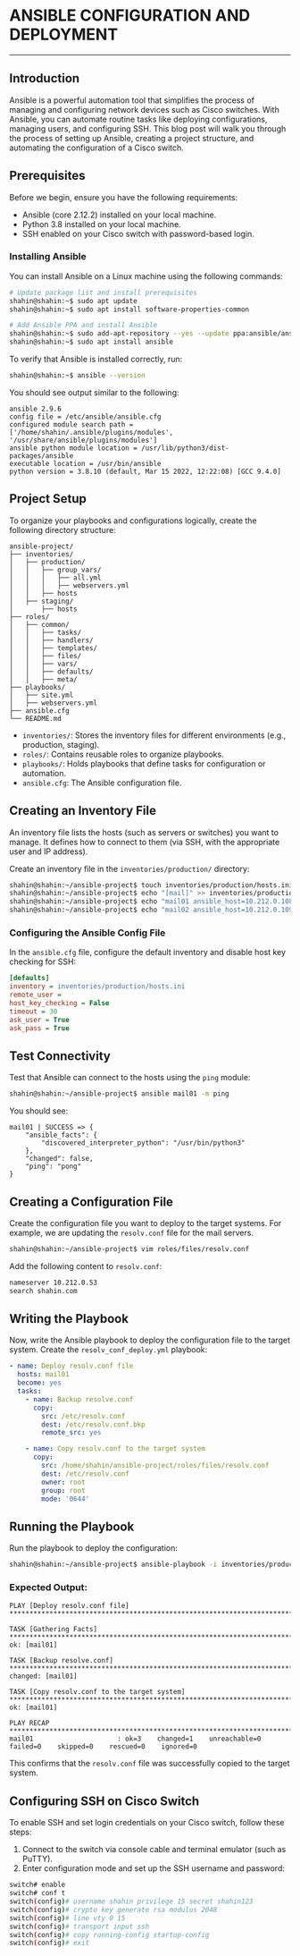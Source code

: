 # ANSIBLE CONFIGURATION AND DEPLOYMENT 
---

## Introduction

Ansible is a powerful automation tool that simplifies the process of managing and configuring network devices such as Cisco switches. With Ansible, you can automate routine tasks like deploying configurations, managing users, and configuring SSH. This blog post will walk you through the process of setting up Ansible, creating a project structure, and automating the configuration of a Cisco switch.

## Prerequisites

Before we begin, ensure you have the following requirements:

- Ansible (core 2.12.2) installed on your local machine.
- Python 3.8 installed on your local machine.
- SSH enabled on your Cisco switch with password-based login.

### Installing Ansible

You can install Ansible on a Linux machine using the following commands:

```bash
# Update package list and install prerequisites
shahin@shahin:~$ sudo apt update
shahin@shahin:~$ sudo apt install software-properties-common

# Add Ansible PPA and install Ansible
shahin@shahin:~$ sudo add-apt-repository --yes --update ppa:ansible/ansible
shahin@shahin:~$ sudo apt install ansible
```

To verify that Ansible is installed correctly, run:

```bash
shahin@shahin:~$ ansible --version
```

You should see output similar to the following:

```
ansible 2.9.6
config file = /etc/ansible/ansible.cfg
configured module search path = ['/home/shahin/.ansible/plugins/modules', '/usr/share/ansible/plugins/modules']
ansible python module location = /usr/lib/python3/dist-packages/ansible
executable location = /usr/bin/ansible
python version = 3.8.10 (default, Mar 15 2022, 12:22:08) [GCC 9.4.0]
```

## Project Setup

To organize your playbooks and configurations logically, create the following directory structure:

```
ansible-project/
├── inventories/
│   ├── production/
│   │   ├── group_vars/
│   │   │   ├── all.yml
│   │   │   ├── webservers.yml
│   │   ├── hosts
│   ├── staging/
│       ├── hosts
├── roles/
│   ├── common/
│   │   ├── tasks/
│   │   ├── handlers/
│   │   ├── templates/
│   │   ├── files/
│   │   ├── vars/
│   │   ├── defaults/
│   │   ├── meta/
├── playbooks/
│   ├── site.yml
│   ├── webservers.yml
├── ansible.cfg
└── README.md
```

- `inventories/`: Stores the inventory files for different environments (e.g., production, staging).
- `roles/`: Contains reusable roles to organize playbooks.
- `playbooks/`: Holds playbooks that define tasks for configuration or automation.
- `ansible.cfg`: The Ansible configuration file.

## Creating an Inventory File

An inventory file lists the hosts (such as servers or switches) you want to manage. It defines how to connect to them (via SSH, with the appropriate user and IP address).

Create an inventory file in the `inventories/production/` directory:

```bash
shahin@shahin:~/ansible-project$ touch inventories/production/hosts.ini
shahin@shahin:~/ansible-project$ echo "[mail]" >> inventories/production/hosts.ini
shahin@shahin:~/ansible-project$ echo "mail01 ansible_host=10.212.0.108 ansible_user=shahin" >> inventories/production/hosts.ini
shahin@shahin:~/ansible-project$ echo "mail02 ansible_host=10.212.0.109 ansible_user=shahin" >> inventories/production/hosts.ini
```

### Configuring the Ansible Config File

In the `ansible.cfg` file, configure the default inventory and disable host key checking for SSH:

```ini
[defaults]
inventory = inventories/production/hosts.ini
remote_user = 
host_key_checking = False
timeout = 30
ask_user = True
ask_pass = True
```

## Test Connectivity

Test that Ansible can connect to the hosts using the `ping` module:

```bash
shahin@shahin:~/ansible-project$ ansible mail01 -m ping
```

You should see:

```
mail01 | SUCCESS => {
    "ansible_facts": {
        "discovered_interpreter_python": "/usr/bin/python3"
    },
    "changed": false,
    "ping": "pong"
}
```

## Creating a Configuration File

Create the configuration file you want to deploy to the target systems. For example, we are updating the `resolv.conf` file for the mail servers.

```bash
shahin@shahin:~/ansible-project$ vim roles/files/resolv.conf
```

Add the following content to `resolv.conf`:

```txt
nameserver 10.212.0.53
search shahin.com
```

## Writing the Playbook

Now, write the Ansible playbook to deploy the configuration file to the target system. Create the `resolv_conf_deploy.yml` playbook:

```yaml
- name: Deploy resolv.conf file
  hosts: mail01
  become: yes
  tasks:
    - name: Backup resolve.conf
      copy:
        src: /etc/resolv.conf
        dest: /etc/resolv.conf.bkp
        remote_src: yes

    - name: Copy resolv.conf to the target system
      copy:
        src: /home/shahin/ansible-project/roles/files/resolv.conf
        dest: /etc/resolv.conf
        owner: root
        group: root
        mode: '0644'
```


## Running the Playbook

Run the playbook to deploy the configuration:

```bash
shahin@shahin:~/ansible-project$ ansible-playbook -i inventories/production/hosts.ini playbooks/resolv_conf_deploye.yml
```

### Expected Output:

```
PLAY [Deploy resolv.conf file] ********************************************************************************************************

TASK [Gathering Facts] ****************************************************************************************************************
ok: [mail01]

TASK [Backup resolve.conf] ************************************************************************************************************
changed: [mail01]

TASK [Copy resolv.conf to the target system] ******************************************************************************************
ok: [mail01]

PLAY RECAP ****************************************************************************************************************************
mail01                     : ok=3    changed=1    unreachable=0    failed=0    skipped=0    rescued=0    ignored=0
```

This confirms that the `resolv.conf` file was successfully copied to the target system.


## Configuring SSH on Cisco Switch

To enable SSH and set login credentials on your Cisco switch, follow these steps:

1. Connect to the switch via console cable and terminal emulator (such as PuTTY).
2. Enter configuration mode and set up the SSH username and password:

```bash
switch# enable
switch# conf t
switch(config)# username shahin privilege 15 secret shahin123
switch(config)# crypto key generate rsa modulus 2048
switch(config)# line vty 0 15
switch(config)# transport input ssh
switch(config)# copy running-config startup-config
switch(config)# exit

